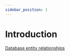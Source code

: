 ```yaml
---
sidebar_position: 1
---
```


# Introduction

[Database entity relationships](./database/entity-relationships.md)